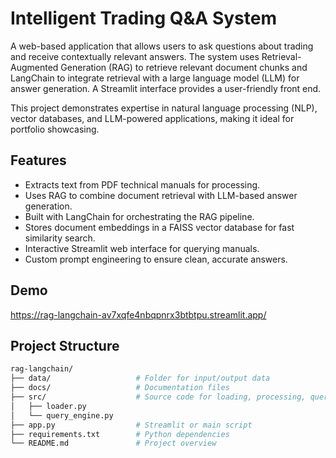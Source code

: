 # Intelligent Trading Q&A System

A web-based application that allows users to ask questions about trading and receive contextually relevant answers. The system uses Retrieval-Augmented Generation (RAG) to retrieve relevant document chunks and LangChain to integrate retrieval with a large language model (LLM) for answer generation. A Streamlit interface provides a user-friendly front end.

This project demonstrates expertise in natural language processing (NLP), vector databases, and LLM-powered applications, making it ideal for portfolio showcasing.

## Features
- Extracts text from PDF technical manuals for processing.
- Uses RAG to combine document retrieval with LLM-based answer generation.
- Built with LangChain for orchestrating the RAG pipeline.
- Stores document embeddings in a FAISS vector database for fast similarity search.
- Interactive Streamlit web interface for querying manuals.
- Custom prompt engineering to ensure clean, accurate answers.

## Demo
https://rag-langchain-av7xqfe4nbqpnrx3btbtpu.streamlit.app/

## Project Structure
```bash
rag-langchain/
├── data/                   # Folder for input/output data
├── docs/                   # Documentation files
├── src/                    # Source code for loading, processing, querying
│   ├── loader.py
│   └── query_engine.py
├── app.py                  # Streamlit or main script
├── requirements.txt        # Python dependencies
└── README.md               # Project overview
